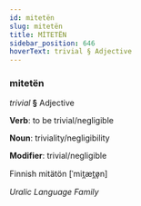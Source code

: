 ```yaml
---
id: mitetën
slug: mitetën
title: MİTETËN
sidebar_position: 646
hoverText: trivial § Adjective
---
```


### mitetën

*trivial* **§** Adjective

**Verb**: to be trivial/negligible

**Noun**: triviality/negligibility

**Modifier**: trivial/negligible

Finnish mitätön [ˈmit̪æt̪ø̞n]

*Uralic Language Family*